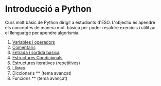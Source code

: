# Introducció a Python

Curs molt bàsic de Python dirigit a estudiants d'ESO. L'objectiu és apendre els conceptes de manera molt bàsica per poder resoldre exercicis i utilitzar el llenguatge per apendre algorísmia.

1. [Variables i operadors](variables_i_operadors.md)
2. [Comentaris](comentaris.md)
3. [Entrada i sortida bàsica](entrada_sortida_basica.md)
4. [Estructures Condicionals](condicionals.md)
5. Estructures iteratives (repetitives)
6. Llistes
7. Diccionaris ** (tema avançat)
8. Funcions ** (tema avançat)


